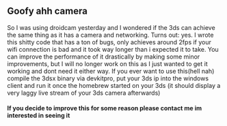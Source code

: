## Goofy ahh camera
So I was using droidcam yesterday and I wondered if the 3ds can achieve the same thing as it has a camera and networking. Turns out: yes. I wrote this shitty code that has a ton of bugs, only achieves around 2fps if your wifi connection is bad and it took way longer than i expected it to take. You can improve the performance of it drastically by making some minor improvements, but I will no longer work on this as I just wanted to get it working and dont need it either way. If you ever want to use this(hell nah) compile the 3dsx binary via devkitpro, put your 3ds ip into the windows client and run it once the homebrew started on your 3ds (it should display a very laggy live stream of your 3ds camera afterwards)


#### If you decide to improve this for some reason please contact me im interested in seeing it
